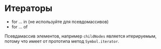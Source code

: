# Итераторы

- for ... in (не используйте для псевдомассивов)
- for ... of

Псевдамассив элементов, например `childNodes` является итерируемым, потому что имеет от прототипа метод `Symbol.iterator`.

